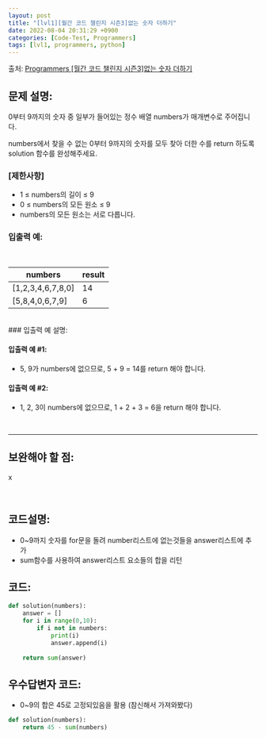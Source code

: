 ```yaml
---
layout: post
title: "[lvl1][월간 코드 챌린지 시즌3]없는 숫자 더하기"
date: 2022-08-04 20:31:29 +0900
categories: [Code-Test, Programmers]
tags: [lvl1, programmers, python]
---
```


출처: [Programmers [월간 코드 챌린지 시즌3]없는 숫자 더하기](https://school.programmers.co.kr/learn/courses/30/lessons/86051)

## 문제 설명:

0부터 9까지의 숫자 중 일부가 들어있는 정수 배열 numbers가 매개변수로 주어집니다. 

numbers에서 찾을 수 없는 0부터 9까지의 숫자를 모두 찾아 더한 수를 return 하도록 solution 함수를 완성해주세요.

### [제한사항]
* 1 ≤ numbers의 길이 ≤ 9
* 0 ≤ numbers의 모든 원소 ≤ 9
* numbers의 모든 원소는 서로 다릅니다.

### 입출력 예:
<br>

| numbers 	| result 	|
|---	|---	|
| [1,2,3,4,6,7,8,0] 	| 14 	|
| [5,8,4,0,6,7,9] 	| 6 	|

<br>
### 입출력 예 설명:

#### 입출력 예 #1:

* 5, 9가 numbers에 없으므로, 5 + 9 = 14를 return 해야 합니다.

#### 입출력 예 #2:

* 1, 2, 3이 numbers에 없으므로, 1 + 2 + 3 = 6을 return 해야 합니다.

<br>

<hr>

## 보완해야 할 점: 
x


<br>

## 코드설명:
* 0~9까지 숫자를 for문을 돌려 number리스트에 없는것들을 answer리스트에 추가
* sum함수를 사용하여 answer리스트 요소들의 합을 리턴

## 코드:

```python
def solution(numbers):
    answer = []
    for i in range(0,10):
        if i not in numbers:
            print(i)
            answer.append(i)
    
    return sum(answer)
```

## 우수답변자 코드:
* 0~9의 합은 45로 고정되있음을 활용 (참신해서 가져와봤다)

```python
def solution(numbers):
    return 45 - sum(numbers)

```